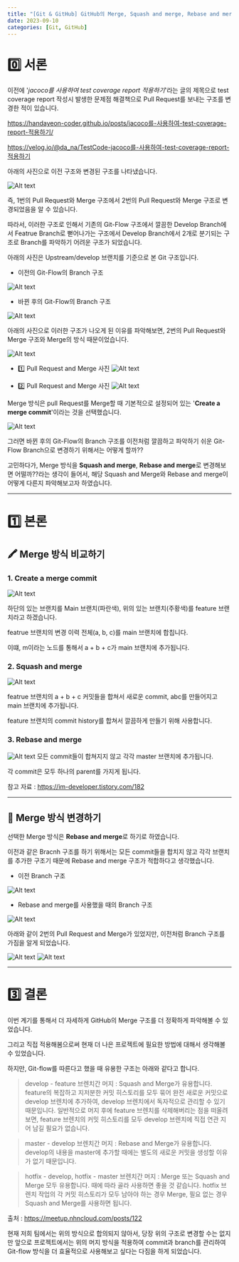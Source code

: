 ```yaml
---
title: "[Git & GitHub] GitHub의 Merge, Squash and merge, Rebase and merge에서 Merge 방식 선택하기"
date: 2023-09-10
categories: [Git, GitHub]
---
```


# 0️⃣ 서론

이전에 '*jacoco를 사용하여 test coverage report 적용하기*'라는 글의 제목으로 test coverage report 작성시 발생한 문제점 해결책으로 Pull Request를 보내는 구조를 변경한 적이 있습니다.

<a href="https://handayeon-coder.github.io/posts/jacoco를-사용하여-test-coverage-report-적용하기/"> https://handayeon-coder.github.io/posts/jacoco를-사용하여-test-coverage-report-적용하기/ </a>

<a href="https://velog.io/@da_na/TestCode-jacoco를-사용하여-test-coverage-report-적용하기"> https://velog.io/@da_na/TestCode-jacoco를-사용하여-test-coverage-report-적용하기 </a>

아래의 사진으로 이전 구조와 변경된 구조를 나타냈습니다.

![Alt text](/assets/img/2023-09-10/image.png)

즉, 1번의 Pull Request와 Merge 구조에서 2번의 Pull Request와 Merge 구조로 변경되었음을 알 수 있습니다.

따라서, 이러한 구조로 인해서 기존의 Git-Flow 구조에서 깔끔한 Develop Branch에서 Featrue Branch로 뻗어나가는 구조에서 Develop Branch에서 2개로 분기되는 구조로 Branch를 파악하기 어려운 구조가 되었습니다.

아래의 사진은 Upstream/develop 브랜치를 기준으로 본 Git  구조입니다.

- 이전의 Git-Flow의 Branch 구조

![Alt text](/assets/img/2023-09-10/image-5.png)

- 바뀐 후의 Git-Flow의 Branch 구조

![Alt text](/assets/img/2023-09-10/image-4.png)

아래의 사진으로  이러한 구조가 나오게 된 이유를 파악해보면, 2번의 Pull Request와 Merge 구조와 Merge의 방식 때문이었습니다.

![Alt text](/assets/img/2023-09-10/image-1.png)

- 1️⃣ Pull Request and Merge 사진
![Alt text](/assets/img/2023-09-10/image-2.png)

- 2️⃣ Pull Request and Merge 사진
![Alt text](/assets/img/2023-09-10/image-3.png)

Merge 방식은 pull Request를 Merge할 때 기본적으로 설정되어 있는 '**Create a merge commit**'이라는 것을 선택했습니다.

![Alt text](/assets/img/2023-09-10/image-6.png)

그러면 바뀐 후의 Git-Flow의 Branch 구조를 이전처럼 깔끔하고 파악하기 쉬운 Git-Flow Branch으로 변경하기 위해서는 어떻게 할까??

고민하다가, Merge 방식을 **Squash and merge**, **Rebase and merge**로 변경해보면 어떨까??라는 생각이 들어서, 해당 Squash and Merge와 Rebase and merge이 어떻게 다른지 파악해보고자 하였습니다.


---

#  1️⃣ 본론
## 🖍️ Merge 방식 비교하기
### 1. Create a merge commit
![Alt text](/assets/img/2023-09-10/image-7.png)

하단의 있는 브랜치를 Main 브랜치(파란색), 위의 있는 브랜치(주황색)를 feature 브랜치라고 하겠습니다.

featrue 브랜치의 변경 이력 전체(a, b, c)를 main 브랜치에 합칩니다.

이떄, m이라는 노드를 통해서 a + b + c가 main 브랜치에 추가됩니다.

### 2. Squash and merge
![Alt text](/assets/img/2023-09-10/image-8.png)

featrue 브랜치의 a + b + c 커밋들을 합쳐서 새로운 commit, abc를 만들어지고 main 브랜치에 추가됩니다.

feature 브랜치의 commit history를 합쳐서 깔끔하게 만들기 위해 사용합니다.

### 3. Rebase and merge
![Alt text](/assets/img/2023-09-10/image-9.png)
모든 commit들이 합쳐지지 않고 각각 master 브랜치에 추가됩니다.

각 commit은 모두 하나의 parent를 가지게 됩니다.

참고 자료 : https://im-developer.tistory.com/182

---

## 🔄 Merge 방식 변경하기
선택한 Merge 방식은 **Rebase and merge**로 하기로 하였습니다.

이전과 같은 Bracnh 구조를 하기 위해서는 모든 commit들을 합치지 않고 각각 브랜치를 추가한 구조기 때문에 Rebase and merge 구조가 적합하다고 생각했습니다.

- 이전 Branch 구조

![Alt text](/assets/img/2023-09-10/image-5.png)

- Rebase and merge를 사용했을 때의 Branch 구조

![Alt text](/assets/img/2023-09-10/image-10.png)

아래와 같이 2번의 Pull Request and Merge가 있었지만, 이전처럼 Branch 구조를 가짐을 알게 되었습니다.

![Alt text](/assets/img/2023-09-10/image-11.png)
![Alt text](/assets/img/2023-09-10/image-12.png)

---

# 3️⃣ 결론 

이번 계기를 통해서 더 자세하게 GitHub의 Merge 구조를 더 정확하게 파악해볼 수 있었습니다.

그리고 직접 적용해봄으로써 현재 더 나은 프로젝트에 필요한 방법에 대해서 생각해볼 수 있었습니다.

하지만, Git-flow를 따른다고 했을 때 유용한 구조는 아래와 같다고 합니다.

> develop - feature 브렌치간 머지 : Squash and Merge가 유용합니다. feature의 복잡하고 지저분한 커밋 히스토리를 모두 묶어 완전 새로운 커밋으로 develop 브렌치에 추가하여, develop 브렌치에서 독자적으로 관리할 수 있기 때문입니다. 일반적으로 머지 후에 feature 브렌치를 삭제해버리는 점을 떠올려 보면, feature 브렌치의 커밋 히스토리를 모두 develop 브렌치에 직접 연관 지어 남길 필요가 없습니다.

> master - develop 브렌치간 머지 : Rebase and Merge가 유용합니다. develop의 내용을 master에 추가할 때에는 별도의 새로운 커밋을 생성할 이유가 없기 때문입니다.

> hotfix - develop, hotfix - master 브렌치간 머지 : Merge 또는 Squash and Merge 모두 유용합니다. 때에 따라 골라 사용하면 좋을 것 같습니다. hotfix 브렌치 작업의 각 커밋 히스토리가 모두 남아야 하는 경우 Merge, 필요 없는 경우 Squash and Merge를 사용하면 됩니다.

출처 : https://meetup.nhncloud.com/posts/122

현재 저희 팀에서는 위의 방식으로 합의되지 않아서, 당장 위의 구조로 변경할 수는 없지만 앞으로 프로젝트에서는 위의 머지 방식을 적용하여 commit과 branch를 관리하여 Git-flow 방식을 더 효율적으로 사용해보고 싶다는 다짐을 하게 되었습니다.